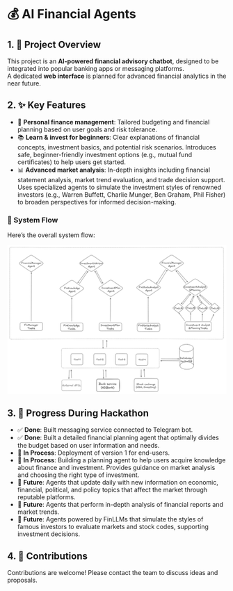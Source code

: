 # 💰 AI Financial Agents

## 1. 📌 Project Overview

This project is an **AI-powered financial advisory chatbot**, designed to be integrated into popular banking apps or messaging platforms.  
A dedicated **web interface** is planned for advanced financial analytics in the near future.

## 2. ✨ Key Features

- 🧾 **Personal finance management**: Tailored budgeting and financial planning based on user goals and risk tolerance.
- 📚 **Learn & invest for beginners**: Clear explanations of financial concepts, investment basics, and potential risk scenarios. Introduces safe, beginner-friendly investment options (e.g., mutual fund certificates) to help users get started.
- 📊 **Advanced market analysis**: In-depth insights including financial statement analysis, market trend evaluation, and trade decision support. Uses specialized agents to simulate the investment styles of renowned investors (e.g., Warren Buffett, Charlie Munger, Ben Graham, Phil Fisher) to broaden perspectives for informed decision-making.

### 🔄 System Flow

Here’s the overall system flow:

![System Flow](./docs/img/crewflow.png)

## 3. 🚀 Progress During Hackathon

- ✅ **Done**: Built messaging service connected to Telegram bot.
- ✅ **Done**: Built a detailed financial planning agent that optimally divides the budget based on user information and needs.
- 🔄 **In Process**: Deployment of version 1 for end-users.
- 🔄 **In Process**: Building a planning agent to help users acquire knowledge about finance and investment. Provides guidance on market analysis and choosing the right type of investment.
- 🔮 **Future**: Agents that update daily with new information on economic, financial, political, and policy topics that affect the market through reputable platforms.
- 🔮 **Future**: Agents that perform in-depth analysis of financial reports and market trends.
- 🔮 **Future**: Agents powered by FinLLMs that simulate the styles of famous investors to evaluate markets and stock codes, supporting investment decisions.

## 4. 🤝 Contributions

Contributions are welcome! Please contact the team to discuss ideas and proposals.

